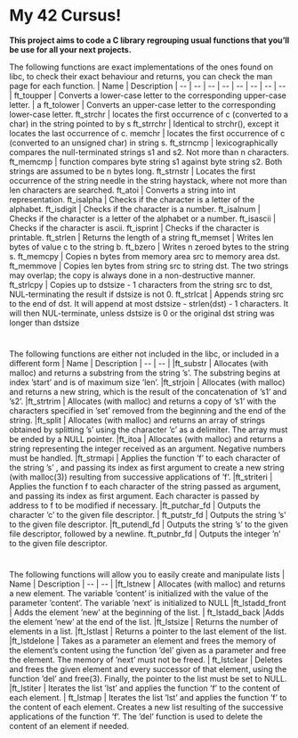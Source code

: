 # My 42 Cursus!

**This project aims to code a C library regrouping usual functions that you’ll be use for all your next projects.** 

The following functions are exact implementations of the ones found on libc, to check their exact behaviour and returns, you can check the man page for each function.
|  Name | Description
| -- | -- | -- | -- | -- | -- | -- | -- |
ft_toupper | Converts a lower-case letter to the corresponding upper-case letter. | a
ft_tolower | Converts an upper-case letter to the corresponding lower-case letter.
ft_strchr | locates the first occurrence of c (converted to a char) in the string pointed to by s
ft_strrchr | Identical to strchr(), except it locates the last occurrence of c.
memchr | locates the first occurrence of c (converted to an unsigned char) in string s.
ft_strncmp | lexicographically compares the null-terminated strings s1 and s2. Not more than n characters.
ft_memcmp | function compares byte string s1 against byte string s2.  Both strings are assumed to be n bytes long.
ft_strnstr | Locates the first occurrence of the string needle in the string haystack, where not more than len characters are searched.
ft_atoi | Converts a string into int representation.
ft_isalpha | Checks if the character is a letter of the alphabet.
ft_isdigit | Checks if the character is a number.
ft_isalnum | Checks if the character is a letter of the alphabet or a number.
ft_isascii | Checks if the character is ascii.
ft_isprint | Checks if the character is printable.
ft_strlen | Returns the length of a string
ft_memset | Writes len bytes of value c to the string b.
ft_bzero | Writes n zeroed bytes to the string s.
ft_memcpy | Copies n bytes from memory area src to memory area dst.
ft_memmove | Copies len bytes from string src to string dst.  The two strings may overlap; the copy is always done in a non-destructive manner.
ft_strlcpy | Copies up to dstsize - 1 characters from the string src to dst, NUL-terminating the result if dstsize is not 0.
ft_strlcat | Appends string src to the end of dst.  It will append at most dstsize - strlen(dst) - 1 characters.  It will then NUL-terminate, unless dstsize is 0 or the original dst string was longer than dstsize
#
The following functions are either not included in the libc, or included in a different form
| Name | Description
| -- | -- |
|ft_substr | Allocates (with malloc) and returns a substring from the string ’s’. The substring begins at index ’start’ and is of maximum size ’len’.
|ft_strjoin | Allocates (with malloc) and returns a new string, which is the result of the concatenation of ’s1’ and ’s2’.
|ft_strtrim | Allocates (with malloc) and returns a copy of ’s1’ with the characters specified in ’set’ removed from the beginning and the end of the string.
|ft_split | Allocates (with malloc) and returns an array of strings obtained by splitting ’s’ using the character ’c’ as a delimiter. The array must be ended by a NULL pointer.
|ft_itoa | Allocates (with malloc) and returns a string representing the integer received as an argument. Negative numbers must be handled.
|ft_strmapi | Applies the function ’f’ to each character of the string ’s’ , and passing its index as first argument to create a new string (with malloc(3)) resulting from successive applications of ’f’.
|ft_striteri | Applies the function f to each character of the string passed as argument, and passing its index as first argument. Each character is passed by address to f to be modified if necessary.
|ft_putchar_fd | Outputs the character ’c’ to the given file descriptor.
| ft_putstr_fd | Outputs the string ’s’ to the given file descriptor.
|ft_putendl_fd | Outputs the string ’s’ to the given file descriptor, followed by a newline.
ft_putnbr_fd | Outputs the integer ’n’ to the given file descriptor.
#
The following functions will allow you to easily create and manipulate lists 
| Name | Description
| -- | -- |
|ft_lstnew | Allocates (with malloc) and returns a new element. The variable ’content’ is initialized with the value of the parameter ’content’. The variable ’next’ is initialized to NULL
|ft_lstadd_front | Adds the element ’new’ at the beginning of the list.
| ft_lstadd_back |Adds the element ’new’ at the end of the list.
|ft_lstsize | Returns the number of elements in a list.
|ft_lstlast | Returns a pointer to the last element of the list.
|ft_lstdelone | Takes as a parameter an element and frees the memory of the element’s content using the function ’del’ given as a parameter and free the element. The memory of ’next’ must not be freed.
| ft_lstclear | Deletes and frees the given element and every successor of that element, using the function ’del’ and free(3). Finally, the pointer to the list must be set to NULL.
|ft_lstiter | Iterates the list ’lst’ and applies the function ’f’ to the content of each element.
| ft_lstmap | Iterates the list ’lst’ and applies the function ’f’ to the content of each element. Creates a new list resulting of the successive applications of the function ’f’. The ’del’ function is used to delete the content of an element if needed.
